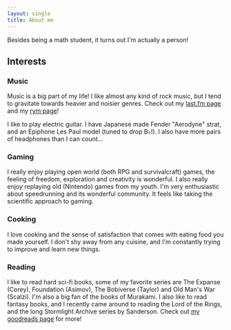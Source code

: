 ```yaml
---
layout: single
title: About me
---
```


Besides being a math student, it turns out I'm actually a person!

## Interests

### Music

Music is a big part of my life! I like almost any kind of rock music, but I tend to gravitate
towards heavier and noisier genres. Check out my [last.fm page](https://www.last.fm/user/Tilpo)
and my [rym page](https://rateyourmusic.com/~Tilpo)!

I like to play electric guitar. I have Japanese made Fender "Aerodyne" strat, and an Epiphone
Les Paul model (tuned to drop B♭!). I also have more pairs of headphones than I can count...

### Gaming

I really enjoy playing open world (both RPG and survivalcraft) games, the feeling of freedom,
exploration  and creativity is wonderful. I also really enjoy replaying old (Nintendo) games from
my youth. I'm very enthusiastic about speedrunning and its wonderful community. It feels
like taking the scientific approach to gaming.

### Cooking

I love cooking and the sense of satisfaction that comes with eating food you made yourself.
I don't shy away from any cuisine, and I'm constantly trying to improve and learn new things.

### Reading

I like to read hard sci-fi books, some of my favorite series are The Expanse (Corey), Foundation
(Asimov), The Bobiverse (Taylor) and Old Man's War (Scalzi). I'm also a big fan of the books of
Murakami. I also like to read fantasy books, and I recently came around to reading the Lord of the
Rings, and the long Stormlight Archive series by Sanderson. Check out [my goodreads
page](https://www.goodreads.com/user/show/62542056-tilpo) for more!